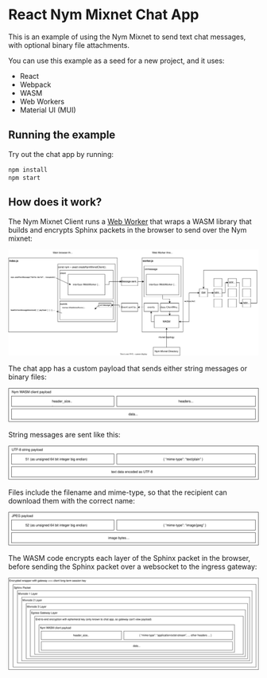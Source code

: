 # React Nym Mixnet Chat App

This is an example of using the Nym Mixnet to send text chat messages, with optional binary file attachments.

You can use this example as a seed for a new project, and it uses:

- React
- Webpack
- WASM
- Web Workers
- Material UI (MUI)

## Running the example

Try out the chat app by running:

```
npm install
npm start
```

## How does it work?

The Nym Mixnet Client runs a [Web Worker](https://developer.mozilla.org/en-US/docs/Web/API/Web_Workers_API) that wraps 
a WASM library that builds and encrypts Sphinx packets in the browser to send over the Nym mixnet:

![Web worker](../docs/worker.svg)

The chat app has a custom payload that sends either string messages or binary files:

![Packet format](../docs/packet_format.svg)

String messages are sent like this:

![Packet format - string](../docs/packet_string.svg)

Files include the filename and mime-type, so that the recipient can download them with the correct name:

![Packet format - binary](../docs/packet_jpeg.svg)

The WASM code encrypts each layer of the Sphinx packet in the browser, before sending the Sphinx packet over a websocket to the ingress gateway:

![Sphinx packet](../docs/sphinx.svg)




